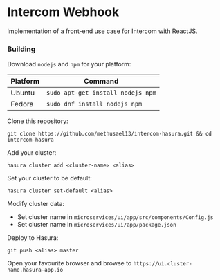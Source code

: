 # Intercom Webhook
Implementation of a front-end use case for Intercom with ReactJS.

### Building
Download `nodejs` and `npm` for your platform:

| Platform | Command |
| -------- | ------- |
| Ubuntu | `sudo apt-get install nodejs npm` |
| Fedora | `sudo dnf install nodejs npm` |

Clone this repository:
```
git clone https://github.com/methusael13/intercom-hasura.git && cd intercom-hasura
```

Add your cluster:
```
hasura cluster add <cluster-name> <alias>
```

Set your cluster to be default:
```
hasura cluster set-default <alias>
```

Modify cluster data:
- Set cluster name in `microservices/ui/app/src/components/Config.js`
- Set cluster name in `microservices/ui/app/package.json`

Deploy to Hasura:
```
git push <alias> master
```

Open your favourite browser and browse to `https://ui.cluster-name.hasura-app.io`
